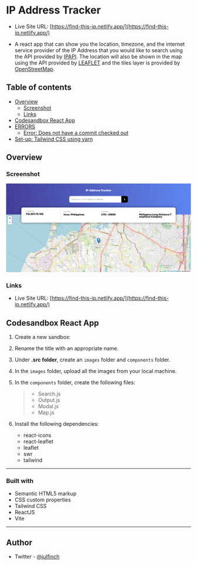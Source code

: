# IP Address Tracker
- Live Site URL: [https://find-this-ip.netlify.app/](https://find-this-ip.netlify.app/)

- A react app that can show you the location, timezone, and the internet service provider of the IP Address that you would like to search using the API provided by [IPAPI](www.ipapi.co). The location will also be shown in the map using the API provided by [LEAFLET](https://leafletjs.com) and the tiles layer is provided by [OpenStreetMap](https://www.openstreetmap.org).
  
## Table of contents

- [Overview](#overview)
  - [Screenshot](#screenshot)
  - [Links](#links)
- [Codesandbox React App](#codesandbox-react-app)
- [ERRORS](#errors)
  - [Error: Does not have a commit checked out](#no-commit-checked-out)
- [Set-up: Tailwind CSS using yarn](#setup-tailwind-css-using-yarn)

## Overview

### Screenshot

![](./_readme_img/IP-Address-Tracker.png)

### Links

- Live Site URL: [https://find-this-ip.netlify.app/](https://find-this-ip.netlify.app/)

## Codesandbox React App

1. Create a new sandbox:
2. Rename the title with an appropriate name.
3. Under **.src folder**, create an `images` folder and `components` folder.
4. In the `images` folder, upload all the images from your local machine.
5. In the `components` folder, create the following files:
     > - Search.js
     > - Output.js
     > - Modal.js
     > - Map.js

6. Install the following dependencies: 
     - react-icons
     - react-leaflet
     - leaflet
     - swr
     - tailwind
---

### Built with

- Semantic HTML5 markup
- CSS custom properties
- Tailwind CSS
- ReactJS
- Vite

---
 
## Author

- Twitter - [@julfinch](https://www.twitter.com/julfinch)
